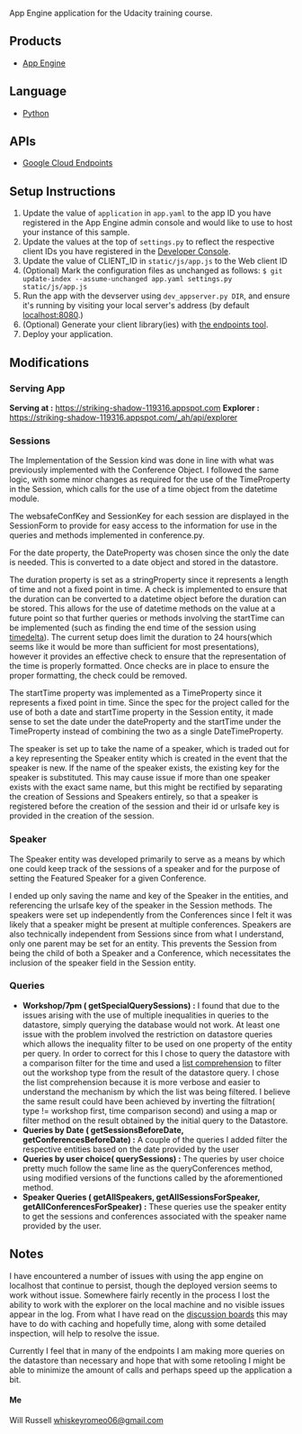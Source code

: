 App Engine application for the Udacity training course.

## Products
- [App Engine][1]

## Language
- [Python][2]

## APIs
- [Google Cloud Endpoints][3]

## Setup Instructions
1. Update the value of `application` in `app.yaml` to the app ID you
   have registered in the App Engine admin console and would like to use to host
   your instance of this sample.
1. Update the values at the top of `settings.py` to
   reflect the respective client IDs you have registered in the
   [Developer Console][4].
1. Update the value of CLIENT_ID in `static/js/app.js` to the Web client ID
1. (Optional) Mark the configuration files as unchanged as follows:
   `$ git update-index --assume-unchanged app.yaml settings.py static/js/app.js`
1. Run the app with the devserver using `dev_appserver.py DIR`, and ensure it's running by visiting your local server's address (by default [localhost:8080][5].)
1. (Optional) Generate your client library(ies) with [the endpoints tool][6].
1. Deploy your application.


[1]: https://developers.google.com/appengine
[2]: http://python.org
[3]: https://developers.google.com/appengine/docs/python/endpoints/
[4]: https://console.developers.google.com/
[5]: https://localhost:8080/
[6]: https://developers.google.com/appengine/docs/python/endpoints/endpoints_tool


## Modifications

### Serving App

**Serving at :** https://striking-shadow-119316.appspot.com
**Explorer :** https://striking-shadow-119316.appspot.com/_ah/api/explorer

### Sessions

The Implementation of the Session kind was done in line with
what was previously implemented with the Conference Object. I 
followed the same logic, with some minor changes as required for
the use of the TimeProperty in the Session, which calls for the 
use of a time object from the datetime module.

The websafeConfKey and SessionKey for each session are displayed in the
SessionForm to provide for easy access to the information for use in the
queries and methods implemented in conference.py.

For the date property, the DateProperty was chosen since the only the 
date is needed. This is converted to a date object and stored in the datastore.

The duration property is set as a stringProperty since it represents a 
length of time and not a fixed point in time. A check is implemented to ensure that
the duration can be converted to a datetime object before the duration can be stored.
This allows for the use of datetime methods on the value at a future point 
so that further queries or methods involving the startTime can be implemented
(such as finding the end time of the session using [timedelta][10]). The current
setup does limit the duration to 24 hours(which seems like it would be more than 
sufficient for most presentations), however it provides an effective check to 
ensure that the representation of the time is properly formatted. Once checks are in place
to ensure the proper formatting, the check could be removed.

The startTime property was implemented as a TimeProperty since it represents
a fixed point in time. Since the spec for the project called for the 
use of both a date and startTime property in the Session entity, it made
sense to set the date under the dateProperty and the startTime under the TimeProperty
instead of combining the two as a single DateTimeProperty.

The speaker is set up to take the name of a speaker, which is traded out for
a key representing the Speaker entity which is created in the event that the 
speaker is new. If the name of the speaker exists, the existing key for the speaker
is substituted. This may cause issue if more than one speaker exists with 
the exact same name, but this might be rectified by separating the creation 
of Sessions and Speakers entirely, so that a speaker is registered before the
creation of the session and their id or urlsafe key is provided in the creation of
the session.

### Speaker

The Speaker entity was developed primarily to serve as a means
by which one could keep track of the sessions of a speaker and 
for the purpose of setting the Featured Speaker for a given Conference.

I ended up only saving the name and key of the Speaker in the entities, 
and referencing the urlsafe key of the speaker in the Session methods.
The speakers were set up independently from the Conferences 
since I felt it was likely that a speaker might be present at multiple conferences.
Speakers are also technically independent from Sessions since from what I 
understand, only one parent may be set for an entity. This prevents the Session from
being the child of both a Speaker and a Conference, which necessitates
the inclusion of the speaker field in the Session entity.

### Queries
- **Workshop/7pm ( getSpecialQuerySessions) :**
    I found that due to the issues arising with the use of multiple 
    inequalities in queries to the datastore, simply querying the
    database would not work. At least one issue with the problem involved
    the restriction on datastore queries which allows the inequality filter
    to be used on one property of the entity per query. In order to correct for this
    I chose to query the datastore with a comparison filter for the time
    and used a [list comprehension][9] to filter out the workshop type from the result
    of the datastore query. I chose the list comprehension because it is more verbose
    and easier to understand the mechanism by which the list was being filtered.
    I believe the same result could have been achieved by inverting the filtration( type != workshop first,
    time comparison second) and using a map or filter method on the result obtained
    by the initial query to the Datastore.
- **Queries by Date ( getSessionsBeforeDate, getConferencesBeforeDate) :**
    A couple of the queries I added filter the respective entities
    based on the date provided by the user
- **Queries by user choice( querySessions) :**
    The queries by user choice pretty much follow the same line as the 
    queryConferences method, using modified versions of the functions
    called by the aforementioned method.
- **Speaker Queries ( getAllSpeakers, getAllSessionsForSpeaker, getAllConferencesForSpeaker) :**
    These queries use the speaker entity to get the sessions and 
    conferences associated with the speaker name provided by the user.

## Notes

I have encountered a number of issues with using the app engine on
localhost that continue to persist, though the deployed version seems
to work without issue. Somewhere fairly recently in the process I lost
the ability to work with the explorer on the local machine and no visible
issues appear in the log. From what I have read on the [discussion boards][8] 
this may have to do with caching and hopefully time, along with some detailed
inspection, will help to resolve the issue.

Currently I feel that in many of the endpoints I am making more queries on the 
datastore than necessary and hope that with some retooling I might
be able to minimize the amount of calls and perhaps speed up the application
a bit.


[7]: http://stackoverflow.com/questions/24392270/many-to-many-relationship-in-ndb
[8]: https://discussions.udacity.com/t/localhost-getconferencecreated-error/38247/2
[9]: http://www.python-course.eu/list_comprehension.php
[10]: http://stackoverflow.com/questions/18303301/working-with-time-values-greater-than-24-hours
#### Me
Will Russell
whiskeyromeo06@gmail.com
